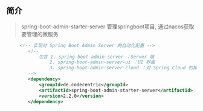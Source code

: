 ## 简介

> spring-boot-admin-starter-server 管理springboot项目, 通过nacos获取要管理的微服务

```xml
     <!-- 实现对 Spring Boot Admin Server 的自动化配置 -->
        <!--
            包含 1. spring-boot-admin-server ：Server 端
                2. spring-boot-admin-server-ui ：UI 界面
                3. spring-boot-admin-server-cloud ：对 Spring Cloud 的接入
        -->
        <dependency>
            <groupId>de.codecentric</groupId>
            <artifactId>spring-boot-admin-starter-server</artifactId>
            <version>2.2.0</version>
        </dependency>
```